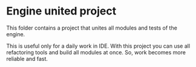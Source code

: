 # Engine united project
This folder contains a project that unites all modules and tests of the engine.

This is useful only for a daily work in IDE. With this project you can use all refactoring tools and build all modules at once. So, work becomes more reliable and fast.
